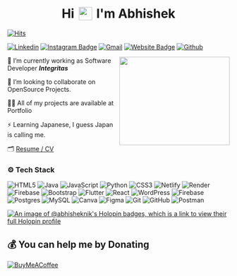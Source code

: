 <h1 align="center" style="display: flex; align-items: center; justify-content: center;">
    Hi <img src="https://raw.githubusercontent.com/MartinHeinz/MartinHeinz/master/wave.gif" width="30px" style="margin-left: 10px; margin-right: 10px;"> I'm Abhishek
</h1>

[![Hits](https://hits.seeyoufarm.com/api/count/incr/badge.svg?url=https%3A%2F%2Fgithub.com%2FAbhisheknik%2FAbhisheknik&count_bg=%2379C83D&title_bg=%23555555&icon=&icon_color=%23E7E7E7&title=Profile+Views&edge_flat=false)](https://hits.seeyoufarm.com)

[![Linkedin](https://img.shields.io/badge/-LinkedIn-blue?style=flat&logo=Linkedin&logoColor=white)](https://www.linkedin.com/in/https://www.linkedin.com/in/abhishek-nikam//)
[![Instagram Badge](https://img.shields.io/badge/-Instagram-purple?logo=instagram&logoColor=white&link=https://instagram.com/https://www.instagram.com/abhiz_hek//)](https://www.instagram.com/https://www.instagram.com/abhiz_hek/)
[![Gmail](https://img.shields.io/badge/-Gmail-c14438?style=flat&logo=Gmail&logoColor=white)](mailto:abhisheknikam006n@gmail.com)
[![Website Badge](https://img.shields.io/badge/-Website-c14438?style=flat&logo=Google-Chrome&logoColor=white&link=https://abhisheknikam.onrender.com)](https://abhisheknikam.onrender.com)
[![Github](https://img.shields.io/github/followers/Abhisheknik?label=Follow&style=social)](https://github.com/Abhisheknik)

<img align="right" height="200" width="250" bottom="20" src="https://media1.giphy.com/media/6DNtXFxz7RHxK/200.gif?cid=6c09b952wq4w4vndk36i95mkscbrx5i47jnqj7nzlviajbku&ep=v1_gifs_search&rid=200.gif&ct=g">

🌱 I’m currently working as Software Developer ***Integritas***

👯 I’m looking to collaborate on OpenSource Projects.

👨‍💻 All of my projects are available at Portfolio

⚡ Learning Japanese, I guess Japan is calling me.


🗂️ [Resume / CV](https://abhisheknikam.tiiny.site/)




### ⚙️ Tech Stack


![HTML5](https://img.shields.io/badge/html5-%23E34F26.svg?style=for-the-badge&logo=html5&logoColor=white) ![Java](https://img.shields.io/badge/java-%23ED8B00.svg?style=for-the-badge&logo=openjdk&logoColor=white) ![JavaScript](https://img.shields.io/badge/javascript-%23323330.svg?style=for-the-badge&logo=javascript&logoColor=%23F7DF1E) ![Python](https://img.shields.io/badge/python-3670A0?style=for-the-badge&logo=python&logoColor=ffdd54) ![CSS3](https://img.shields.io/badge/css3-%231572B6.svg?style=for-the-badge&logo=css3&logoColor=white) ![Netlify](https://img.shields.io/badge/netlify-%23000000.svg?style=for-the-badge&logo=netlify&logoColor=#00C7B7) ![Render](https://img.shields.io/badge/Render-%46E3B7.svg?style=for-the-badge&logo=render&logoColor=white) ![Firebase](https://img.shields.io/badge/firebase-%23039BE5.svg?style=for-the-badge&logo=firebase) ![Bootstrap](https://img.shields.io/badge/bootstrap-%238511FA.svg?style=for-the-badge&logo=bootstrap&logoColor=white) ![Flutter](https://img.shields.io/badge/Flutter-%2302569B.svg?style=for-the-badge&logo=Flutter&logoColor=white) ![React](https://img.shields.io/badge/react-%2320232a.svg?style=for-the-badge&logo=react&logoColor=%2361DAFB) ![WordPress](https://img.shields.io/badge/WordPress-%23117AC9.svg?style=for-the-badge&logo=WordPress&logoColor=white) ![Firebase](https://img.shields.io/badge/firebase-a08021?style=for-the-badge&logo=firebase&logoColor=ffcd34) ![Postgres](https://img.shields.io/badge/postgres-%23316192.svg?style=for-the-badge&logo=postgresql&logoColor=white) ![MySQL](https://img.shields.io/badge/mysql-4479A1.svg?style=for-the-badge&logo=mysql&logoColor=white) ![Canva](https://img.shields.io/badge/Canva-%2300C4CC.svg?style=for-the-badge&logo=Canva&logoColor=white) ![Figma](https://img.shields.io/badge/figma-%23F24E1E.svg?style=for-the-badge&logo=figma&logoColor=white) ![Git](https://img.shields.io/badge/git-%23F05033.svg?style=for-the-badge&logo=git&logoColor=white) ![GitHub](https://img.shields.io/badge/github-%23121011.svg?style=for-the-badge&logo=github&logoColor=white) ![Postman](https://img.shields.io/badge/Postman-FF6C37?style=for-the-badge&logo=postman&logoColor=white)


[![An image of @abhisheknik's Holopin badges, which is a link to view their full Holopin profile](https://holopin.me/abhisheknik)](https://holopin.io/@abhisheknik)

  ## 💰 You can help me by Donating
  [![BuyMeACoffee](https://img.shields.io/badge/Buy%20Me%20a%20Coffee-ffdd00?style=for-the-badge&logo=buy-me-a-coffee&logoColor=black)](https://buymeacoffee.com/href="https://www.buymeacoffee.com/abhisheknik)

  
<!-- Proudly created with GPRM ( https://gprm.itsvg.in ) -->
